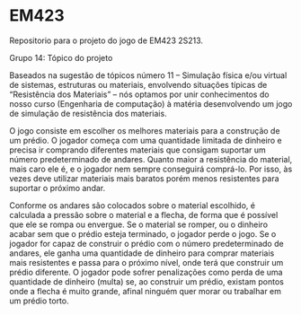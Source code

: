 EM423
=====

Repositorio para o projeto do jogo de EM423 2S213.

Grupo 14: Tópico do projeto

Baseados na sugestão de tópicos número 11 – Simulação física e/ou virtual de sistemas, estruturas ou materiais, envolvendo situações típicas de “Resistência dos Materiais” – nós optamos por unir conhecimentos do nosso curso (Engenharia de computação) à matéria desenvolvendo um jogo de simulação de resistência dos materiais.

O jogo consiste em escolher os melhores materiais para a construção de um prédio. O jogador começa com uma quantidade limitada de dinheiro e precisa ir comprando diferentes materiais que consigam suportar um número predeterminado de andares. Quanto maior a resistência do material, mais caro ele é, e o jogador nem sempre conseguirá comprá-lo. Por isso, às vezes deve utilizar materiais mais baratos porém menos resistentes para suportar o próximo andar.

Conforme os andares são colocados sobre o material escolhido, é calculada a pressão sobre o material e a flecha, de forma que é possível que ele se rompa ou envergue. Se o material se romper, ou o dinheiro acabar sem que o prédio esteja terminado, o jogador perde o jogo. Se o jogador for capaz de construir o prédio com o número predeterminado de andares, ele ganha uma quantidade de dinheiro para comprar materiais mais resistentes e passa para o próximo nível, onde terá que construir um prédio diferente. O jogador pode sofrer penalizações como perda de uma quantidade de dinheiro (multa) se, ao construir um prédio, existam pontos onde a flecha é muito grande, afinal ninguém quer morar ou trabalhar em um prédio torto.
